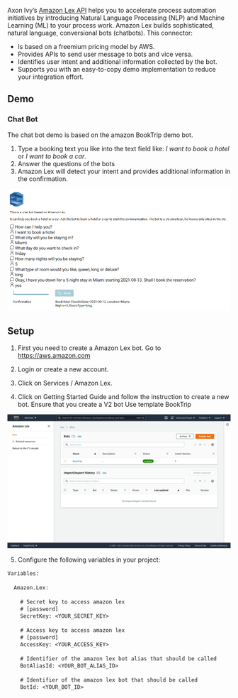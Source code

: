 Axon Ivy’s [Amazon Lex API](https://aws.amazon.com/lex/) helps you to accelerate process automation
initiatives by introducing Natural Language Processing (NLP) and Machine
Learning (ML) to your process work. Amazon Lex builds sophisticated, natural language, conversional bots (chatbots). This connector:

- Is based on a freemium pricing model by AWS.
- Provides APIs to send user message to bots and vice versa.
- Identifies user intent and additional information collected by the bot.
- Supports you with an easy-to-copy demo implementation to reduce your
  integration effort.

## Demo

### Chat Bot

The chat bot demo is based on the amazon BookTrip demo bot. 
1. Type a booking text you like into the text field like: _I want to book a hotel_ or _I want to book a car_.
2. Answer the questions of the bots
3. Amazon Lex will detect your intent and provides additional information in the confirmation.

![demo-process](doc/lex-demo.png)

## Setup

1. First you need to create a Amazon Lex bot.
   Go to https://aws.amazon.com

2. Login or create a new account.

3. Click on Services / Amazon Lex.

4. Click on Getting Started Guide and follow the instruction to create a new bot. 
  Ensure that you create a V2 bot
  Use template BookTrip
  
![demo-process](doc/lex-bot.png)  

5. Configure the following variables in your project:

```
Variables:

  Amazon.Lex:

    # Secret key to access amazon lex
    # [password] 
    SecretKey: <YOUR_SECRET_KEY>
    
    # Access key to access amazon lex
    # [password]
    AccessKey: <YOUR_ACCESS_KEY>
    
    # Identifier of the amazon lex bot alias that should be called
    BotAliasId: <YOUR_BOT_ALIAS_ID>
    
    # Identifier of the amazon lex bot that should be called
    BotId: <YOUR_BOT_ID>
```
